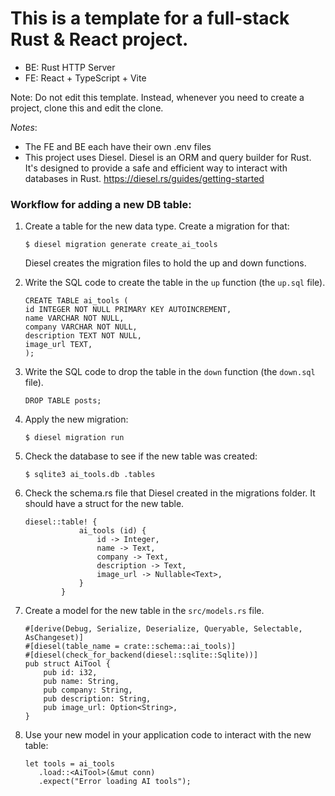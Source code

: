 # This is a template for a full-stack Rust & React project.

- BE: Rust HTTP Server
- FE: React + TypeScript + Vite

Note: Do not edit this template. Instead, whenever you need to create a project, clone this and edit the clone.

_Notes_:

- The FE and BE each have their own .env files
- This project uses Diesel. Diesel is an ORM and query builder for Rust. It's designed to provide a safe and efficient way to interact with databases in Rust.
  https://diesel.rs/guides/getting-started

### Workflow for adding a new DB table:

1. Create a table for the new data type. Create a migration for that:

   `$ diesel migration generate create_ai_tools`

   Diesel creates the migration files to hold the up and down functions.

2. Write the SQL code to create the table in the `up` function (the `up.sql` file).

   ```
   CREATE TABLE ai_tools (
   id INTEGER NOT NULL PRIMARY KEY AUTOINCREMENT,
   name VARCHAR NOT NULL,
   company VARCHAR NOT NULL,
   description TEXT NOT NULL,
   image_url TEXT,
   );
   ```

3. Write the SQL code to drop the table in the `down` function (the `down.sql` file).

   `DROP TABLE posts;`

4. Apply the new migration:

   `$ diesel migration run`

5. Check the database to see if the new table was created:

   `$ sqlite3 ai_tools.db .tables`

6. Check the schema.rs file that Diesel created in the migrations folder. It should have a struct for the new table.

   ```
   diesel::table! {
               ai_tools (id) {
                   id -> Integer,
                   name -> Text,
                   company -> Text,
                   description -> Text,
                   image_url -> Nullable<Text>,
               }
           }
   ```

7. Create a model for the new table in the `src/models.rs` file.
   ```
   #[derive(Debug, Serialize, Deserialize, Queryable, Selectable, AsChangeset)]
   #[diesel(table_name = crate::schema::ai_tools)]
   #[diesel(check_for_backend(diesel::sqlite::Sqlite))]
   pub struct AiTool {
       pub id: i32,
       pub name: String,
       pub company: String,
       pub description: String,
       pub image_url: Option<String>,
   }
   ```
8. Use your new model in your application code to interact with the new table:
   ```
   let tools = ai_tools
      .load::<AiTool>(&mut conn)
      .expect("Error loading AI tools");
   ```
